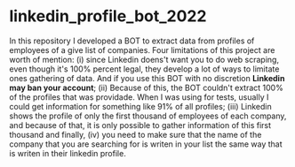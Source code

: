 # linkedin_profile_bot_2022
In this repository  I developed a BOT to extract data from profiles of employees of a give list of companies. 
Four limitations of this project are worth of mention: (i) since Linkedin doens't want you to do web scraping, even though it's 100% percent legal, they develop a lot of ways to limitate ones gathering of data. And if you use this BOT with no discretion **Linkedin may ban your account**; (ii) Because of this, the BOT couldn't extract 100% of the profiles that was providade. When I was using for tests, usually I could get information for something like 91% of all profiles; (iii) Linkedin shows the profile of only the first thousand of employees of each company, and because of that, it is only possible to gather information of this first thousand and finally, (iv) you need to make sure that the name of the company that you are searching for is writen in your list the same way that is writen in their linkedin profile.

